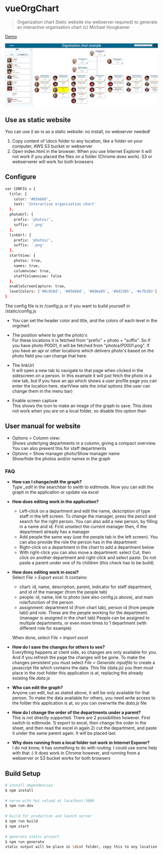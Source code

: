 # vueOrgChart

> Organization chart
Static website (no webserver required) to generate an interactive organisation chart
(c) Michael Hoogkamer

[Demo](https://hoogkamer.github.io/vue-org-chart/)

![Screenshot](/assets/img/Screenshot1.PNG?raw=true "Screenshot")

## Use as static website

You can use it as-is as a static website: no install, no webserver needed!

1. Copy content of \docs folder to any location, like a folder on your computer, AWS S3 bucket or webserver
2. Open index.html in the browser. When you use Internet Explorer it will not work if you placed the files on a folder (Chrome does work). S3 or webserverer will work for both browsers

## Configure

``` bash
var CONFIG = {
  title: {
    color: '#05668d',
    text: 'Interactive organization chart'
  },
  photoUrl: {
    prefix: 'photos/',
    suffix: '.png'
  },
  linkUrl: {
    prefix: 'photos/',
    suffix: '.png'
  },
  startView: {
    photos: true,
    names: true,
    columnview: true,
    staffColumnview: false
  },
  enableScreenCapture: true,
  levelColors: ['#0c058d', '#05668d', '#8d6e05', '#8d2305', '#cfb303']
}


```

The config file is in /config.js or if you want to build yourself in /static/config.js

- You can set the header color and title, and the colors of each level in the orgchart
-  The position where to get the photo's  
For these locations it is fetched from "prefix" + photo + "suffix". So if you have photo P0001, it will be fetched from "photos/P0001.png". If you have an api or other locations which delivers photo's based on the photo field you can change that here.

- The linkUrl  
It will open a new tab to navigate to that page when clicked in the sidescreen on a person. In this example it will just fetch the photo in a new tab, but if you have an api which shows a user profile page you can enter the location here.
startView sets the inital options (the user can change them in the menu bar)

- Enable screen capture  
This shows the icon to make an image of the graph to save. This does not work when you are on a local folder, so disable this option then

## User manual for website

- Options > Column view:  
Shows underlying departments in a column, giving a compact overview. You can also prevent this for staff departments
- Options > Show manager photo/Show manager name  
Show/hide the photos and/or names in the graph

### FAQ

- __How can I change/edit the graph?__  
Type *_edit* in the searchbar to swith to editmode. Now you can edit the graph in the application or update via excel

- __How does editing work in the application?__
  - Left-click on a department and edit the name, description of type staff in the left screen. To change the manager, press the pencil and search for the right person. You can also add a new person, by filling in a name and id. First unselect the current manager then, if the department already has a manager
  - Add people the same way (use the people tab in the left screen). You can also provide the role the person has in the department
  - Right-click on a department in the chart to add a department below
  - With right-click you can also move a department: select Cut, then click on another department and right-click and select paste. Do not paste a parent under one of its children (this check has to be build)

- __How does editing work in excel?__  
Select _File > Export excel_. It contains:
  - chart: id, name, description, parent, indicator for staff department, and id of the manager (from the people tab)
  - people: id, name, link to photo (see also config.js above), and main role/function of the person
  - assignment: department id (from chart tab), person id (from people tabl) and role. These are the people working for the department. (manager is assigned in the chart tab) People can be assigned to multiple departments, or even more times to 1 department (with different role for example)
  
  When done, select _File > Import excel_

- __How do I save the changes for others to see?__  
Everything happens at client side, so changes are only available for you. And if you refresh the page the changes will be gone. To make the changes persistent you must select _File > Generate inputfile_ to create a javascript file which contains the data. This file (data.js) you then must place in the root folder this application is at, replacing the already existing file _data.js_

- __Who can edit the graph?__  
Anyone can edit, but as stated above, it will be only available for that person. To make the data available for others, you need write access to the folder this application is at, so you can overwrite the _data.js_  file

- __How do I change the order of the departments under a parent?__  
This is not directly supported. There are 2 possibilities however. First switch to editmode. 1) export to excel, then change the order in the sheet, and then read the excel in again 2) cut the department, and paste it under the same parent again. It will be placed last.


- __Why does running from a local folder not work in Internet Exporer?__  
I do not know, it has something to do with routing. I could use some help with that :) It does work in Chrome however, and running from a webserver or S3 bucket works for both browsers


## Build Setup

``` bash
# install dependencies
$ npm install

# serve with hot reload at localhost:3000
$ npm run dev

# build for production and launch server
$ npm run build
$ npm start

# generate static project
$ npm run generate
static output will be place in \dist folder, copy this to any location
```
